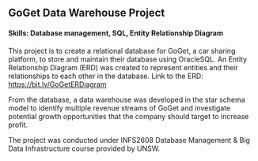 ## GoGet Data Warehouse Project

#### Skills: Database management, SQL, Entity Relationship Diagram

This project is to create a relational database for GoGet, a car sharing platform, to store and maintain their database using OracleSQL. An Entity Relationship Diagram (ERD) was created to represent entities and their relationships to each other in the database. 
Link to the ERD: https://bit.ly/GoGetERDiagram

From the database, a data warehouse was developed in the star schema model to identify multiple revenue streams of GoGet and investigate potential growth opportunities that the company should target to increase profit.

The project was conducted under INFS2608 Database Management & Big Data Infrastructure course provided by UNSW.
